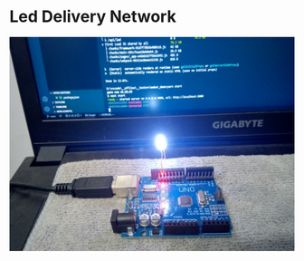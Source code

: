 # Led Delivery Network

[![Led Delivery Network by VFLC](/public/led.jpg "Led Delivery Network by VFLC")](https://sites.google.com/clhs.tyc.edu.tw/maker/elearning/led-delivery-network)
